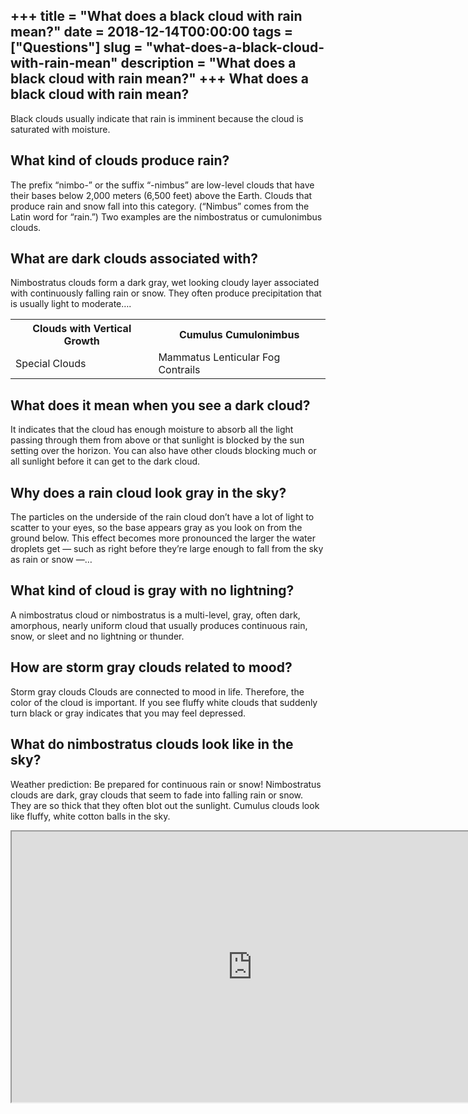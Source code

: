 +++
title = "What does a black cloud with rain mean?"
date = 2018-12-14T00:00:00
tags = ["Questions"]
slug = "what-does-a-black-cloud-with-rain-mean"
description = "What does a black cloud with rain mean?"
+++
What does a black cloud with rain mean?
---------------------------------------

Black clouds usually indicate that rain is imminent because the cloud is saturated with moisture.

What kind of clouds produce rain?
---------------------------------

The prefix “nimbo-” or the suffix “-nimbus” are low-level clouds that have their bases below 2,000 meters (6,500 feet) above the Earth. Clouds that produce rain and snow fall into this category. (“Nimbus” comes from the Latin word for “rain.”) Two examples are the nimbostratus or cumulonimbus clouds.

What are dark clouds associated with?
-------------------------------------

Nimbostratus clouds form a dark gray, wet looking cloudy layer associated with continuously falling rain or snow. They often produce precipitation that is usually light to moderate….

<table><tr><th>Clouds with Vertical Growth</th><th>Cumulus Cumulonimbus</th></tr><tr><td>Special Clouds</td><td>Mammatus Lenticular Fog Contrails</td></tr></table>

What does it mean when you see a dark cloud?
--------------------------------------------

It indicates that the cloud has enough moisture to absorb all the light passing through them from above or that sunlight is blocked by the sun setting over the horizon. You can also have other clouds blocking much or all sunlight before it can get to the dark cloud.

Why does a rain cloud look gray in the sky?
-------------------------------------------

The particles on the underside of the rain cloud don’t have a lot of light to scatter to your eyes, so the base appears gray as you look on from the ground below. This effect becomes more pronounced the larger the water droplets get — such as right before they’re large enough to fall from the sky as rain or snow —…

What kind of cloud is gray with no lightning?
---------------------------------------------

A nimbostratus cloud or nimbostratus is a multi-level, gray, often dark, amorphous, nearly uniform cloud that usually produces continuous rain, snow, or sleet and no lightning or thunder.

How are storm gray clouds related to mood?
------------------------------------------

Storm gray clouds Clouds are connected to mood in life. Therefore, the color of the cloud is important. If you see fluffy white clouds that suddenly turn black or gray indicates that you may feel depressed.

What do nimbostratus clouds look like in the sky?
-------------------------------------------------

Weather prediction: Be prepared for continuous rain or snow! Nimbostratus clouds are dark, gray clouds that seem to fade into falling rain or snow. They are so thick that they often blot out the sunlight. Cumulus clouds look like fluffy, white cotton balls in the sky.

<iframe allow="accelerometer; autoplay; clipboard-write; encrypted-media; gyroscope; picture-in-picture" allowfullscreen="" class="__youtube_prefs__  epyt-is-override  no-lazyload" data-no-lazy="1" data-origheight="433" data-origwidth="770" data-skipgform_ajax_framebjll="" height="433" id="_ytid_67505" loading="lazy" src="https://www.youtube.com/embed/3ZWujyG7-Sk?enablejsapi=1&list=OLAK5uy_khx-3WGqkoZ2jCKe5YFlvQ6ABGq6VIUtw&autoplay=0&cc_load_policy=0&cc_lang_pref=&iv_load_policy=1&loop=0&modestbranding=0&rel=1&fs=1&playsinline=0&autohide=2&theme=dark&color=red&controls=1&" title="YouTube player" width="770"></iframe>